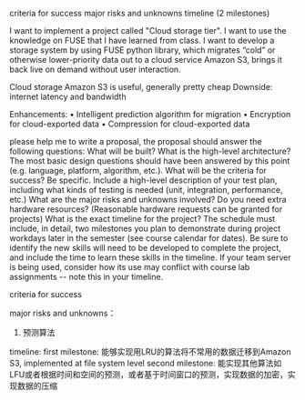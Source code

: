 criteria for success
major risks and unknowns
timeline (2 milestones)




I want to implement a project called "Cloud storage tier". I want to use the knowledge on FUSE that I have learned from class.
I want to develop a storage system by using FUSE python library, which migrates “cold” or otherwise lower-priority data out to a cloud service Amazon S3, brings it back live on demand without user interaction.


Cloud storage Amazon S3 is useful, generally pretty cheap 
Downside: internet latency and bandwidth

Enhancements:
• Intelligent prediction algorithm for migration
• Encryption for cloud-exported data
• Compression for cloud-exported data 

please help me to write a proposal, the proposal should answer the following questions:
What will be built? What is the high-level architecture? The most basic design questions should have been answered by this point (e.g. language, platform, algorithm, etc.).
What will be the criteria for success? Be specific. Include a high-level description of your test plan, including what kinds of testing is needed (unit, integration, performance, etc.)
What are the major risks and unknowns involved?
Do you need extra hardware resources? (Reasonable hardware requests can be granted for projects)
What is the exact timeline for the project?
The schedule must include, in detail, two milestones you plan to demonstrate during project workdays later in the semester (see course calendar for dates).
Be sure to identify the new skills will need to be developed to complete the project, and include the time to learn these skills in the timeline.
If your team server is being used, consider how its use may conflict with course lab assignments -- note this in your timeline.




criteria for success


major risks and unknowns：
1. 预测算法

timeline:
first milestone: 能够实现用LRU的算法将不常用的数据迁移到Amazon S3, implemented at file system level
second milestone: 能实现其他算法如LFU或者根据时间和空间的预测，或者基于时间窗口的预测，实现数据的加密，实现数据的压缩
